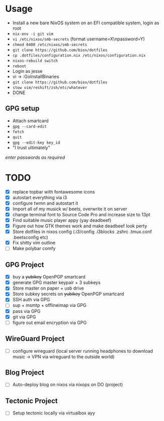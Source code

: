 # Usage

- Install a new bare NixOS system on an EFI compatible system, login as root
- `nix-env -i git vim`
- `vi /etc/nixos/smb-secrets` (format username=X\npassword=Y)
- `chmod 0400 /etc/nixos/smb-secrets`
- `git clone https://github.com/biox/dotfiles`
- `cp .dotfiles/configuration.nix /etc/nixos/configuration.nix`
- `nixos-rebuild switch`
- `reboot`
- Login as jesse
- vi -> :GoInstallBinaries
- `git clone https://github.com/biox/dotfiles`
- `stow vim/reshift/zsh/etc/whatever`
- DONE

## GPG setup

- Attach smartcard
- `gpg --card-edit`
- `fetch`
- `quit`
- `gpg --edit-key key_id`
- "I trust ultimately"

_enter passwords as required_

# TODO

- [x] replace topbar with fontawesome icons
- [x] autostart everything via i3
- [x] configure twmn and autostart it
- [x] Import all of my musick w/ beets, overwrite it on server
- [x] change terminal font to Source Code Pro and increase size to 13pt
- [x] Find suitable music player appy (yay deadbeef)
- [x] Figure out how GTK themes work and make deadbeef look perty
- [x] Store dotfiles in nixos config (.i3/config .i3blocks .zshrc .tmux.conf .beetsconfig etc)
- [x] Fix shitty vim outline
- [ ] Make polybar comfy

## GPG Project

- [x] buy a ~~yubikey~~ OpenPGP smartcard
- [x] generate GPG master keypair + 3 subkeys
- [x] Store master on paper + usb drive
- [x] Store subkey secrets on ~~yubikey~~ OpenPGP smartcard
- [x] SSH auth via GPG
- [ ] sup + msmtp + offlineimap via GPG
- [x] pass via GPG
- [x] git via GPG
- [ ] figure out email encryption via GPG

## WireGuard Project

- [ ] configure wireguard (local server running headphones to download music -> VPN via wireguard to the outside world)

## Blog Project

- [ ] Auto-deploy blog on nixos via nixops on DO (project)

## Tectonic Project

- [ ] Setup tectonic locally via virtualbox ayy
